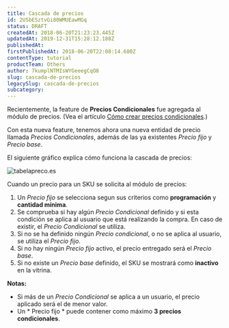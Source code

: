 ```yaml
---
title: Cascada de precios
id: 2USbESztvGi80WMUEawMGq
status: DRAFT
createdAt: 2018-06-20T21:23:23.445Z
updatedAt: 2019-12-31T15:28:12.188Z
publishedAt: 
firstPublishedAt: 2018-06-20T22:08:14.680Z
contentType: tutorial
productTeam: Others
author: 7kumplNTMIsWYGeeegCqO8
slug: cascada-de-precios
legacySlug: cascada-de-precios
subcategory: 
---
```


Recientemente, la feature de **Precios Condicionales** fue agregada al módulo de precios. (Vea el artículo [Cómo crear precios condicionales](/es/tutorial/como-crear-precios-condicionales).)

Con esta nueva feature, tenemos ahora una nueva entidad de precio llamada *Precios Condicionales*, además de las ya existentes *Precio fijo* y *Precio base*.

El siguiente gráfico explica cómo funciona la cascada de precios:

![tabelapreco.es](//images.ctfassets.net/alneenqid6w5/2rzzOs9CVogu74GM8Sih9s/9d095bddd449170787604aa602c9bb64/tabelapreco.es.png)

Cuando un precio para un SKU se solicita al módulo de precios:
1. Un *Precio fijo* se selecciona segun sus criterios como **programación** y **cantidad mínima**.
2. Se comprueba si hay algún *Precio Condicional* definido y si esta condición se aplica al usuario que está realizando la compra. En caso de existir, el *Precio Condicional* se utiliza.
3. Si no se ha definido ningún *Precio condicional*, o no se aplica al usuario, se utiliza el *Precio fijo*.
4. Si no hay ningún *Precio fijo* activo, el precio entregado será el *Precio base*.
5. Si no existe un *Precio base* definido, el SKU se mostrará como **inactivo** en la vitrina.

**Notas:**
* Si más de un *Precio Condicional* se aplica a un usuario, el precio aplicado será el de menor valor.
* Un * Precio fijo * puede contener como máximo **3 precios condicionales**.
